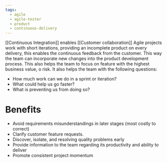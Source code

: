 ```yaml
---
tags:
  - agile
  - agile-tester
  - product
  - continuous-delivery
---
```

[[Continuous Integration]] enables [[Customer collaboration]]
Agile projects work with short iterations, providing an incomplete product on every delivery, this enables the continuous feedback from the customer. This way the team can incorporate new changes into the product development process.
This also helps the team to focus on feature with the highest business value, o risk.
It also helps the team with the following questions:
- How much work can we do in a sprint or iteration?
- What could help us go faster?
- What is preventing us from doing so?
# Benefits
- Avoid requirements misunderstandings in later stages (most costly to correct)
- Clarify customer feature requests.
- Discover, isolate, and resolving quality problems early
- Provide information to the team regarding its productivity and ability to deliver
- Promote consistent project momentum


